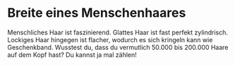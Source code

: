 # Breite eines Menschenhaares

Menschliches Haar ist faszinierend. Glattes Haar ist fast perfekt zylindrisch.
Lockiges Haar hingegen ist flacher, wodurch es sich kringeln kann wie
Geschenkband. Wusstest du, dass du vermutlich 50.000 bis 200.000 Haare auf dem
Kopf hast? Du kannst ja mal zählen!
